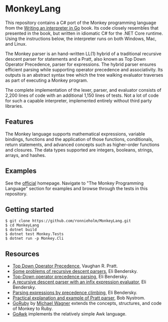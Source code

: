 # MonkeyLang

This repository contains a C# port of the Monkey programming language from the
[Writing an interpreter in Go](https://interpreterbook.com) book. Its code
closely resembles that presented in the book, but written in idiomatic C# for
the .NET Core runtime. Using the instructions below, the interpreter runs on
both Windows, Mac, and Linux.

The Monkey parser is an hand-written LL(1) hybrid of a traditional recursive
descent parser for statements and a Pratt, also known as Top Down Operator
Precedence, parser for expressions. The hybrid parser ensures efficient parsing
while supporting operator precedence and associativity. Its outputs is an
abstract syntax tree which the tree walking evaluator traverses as part of
executing a Monkey program.

The complete implementation of the lexer, parser, and evaluator consists of
2,200 lines of code with an additional 1,150 lines of tests. Not a lot of code
for such a capable interpreter, implemented entirely without third party
libraries.

## Features

The Monkey language supports mathematical expressions, variable bindings,
functions and the application of those functions, conditionals, return
statements, and advanced concepts such as higher-order functions and closures.
The data types supported are integers, booleans, strings, arrays, and hashes.

## Examples

See the [official](https://interpreterbook.com) homepage. Navigate to "The
Monkey Programming Language" section for examples and browse through the tests
in this repository.

## Getting started

    $ git clone https://github.com/ronnieholm/MonkeyLang.git
    $ cd MonkeyLang
    $ dotnet build
    $ dotnet test Monkey.Tests
    $ dotnet run -p Monkey.Cli

## Resources

- [Top Down Operator
  Precedence](https://web.archive.org/web/20151223215421/http://hall.org.ua/halls/wizzard/pdf/Vaughan.Pratt.TDOP.pdf),
  Vaughan R. Pratt.
- [Some problems of recursive descent parsers](https://eli.thegreenplace.net/2009/03/14/some-problems-of-recursive-descent-parsers), Eli Bendersky.
- [Top-Down operator precedence parsing](https://eli.thegreenplace.net/2010/01/02/top-down-operator-precedence-parsing), Eli Bendersky.
- [A recursive descent parser with an infix expression evaluator](https://eli.thegreenplace.net/2009/03/20/a-recursive-descent-parser-with-an-infix-expression-evaluator), Eli Bendersky.
- [Parsing expressions by precedence climbing](https://eli.thegreenplace.net/2012/08/02/parsing-expressions-by-precedence-climbing.html), Eli Bendersky.
- [Practical explanation and example of Pratt parser](http://journal.stuffwithstuff.com/2011/03/19/pratt-parsers-expression-parsing-made-easy), Bob Nystrom.
- [GoRuby](https://github.com/goruby/goruby) by [Michael
  Wagner](https://twitter.com/mitch000001) extends the concepts, structures, and
  code of Monkey to Ruby.
- [GoAwk](https://github.com/benhoyt/goawk) implements the relatively simple Awk language.
